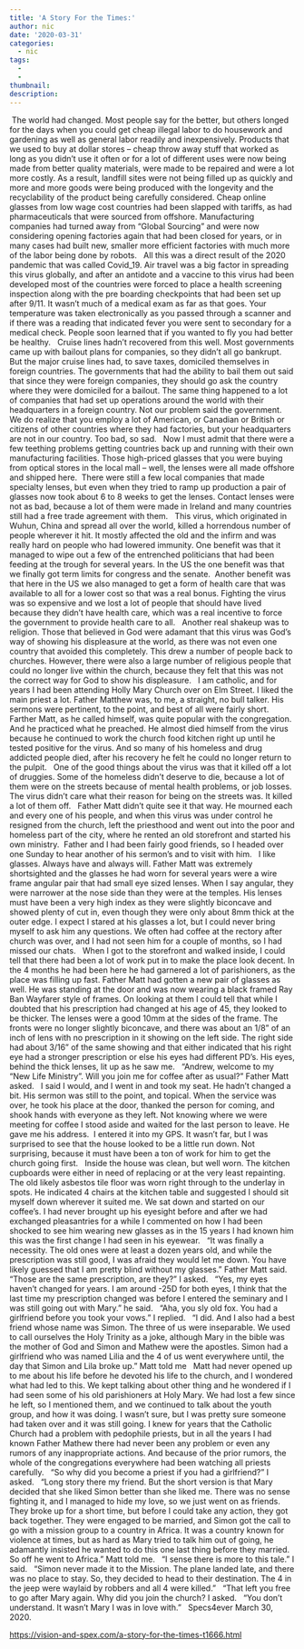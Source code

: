 ```yaml
---
title: 'A Story For the Times:'
author: nic
date: '2020-03-31'
categories:
  - nic
tags:
  - 
  - 
thumbnail: 
description: 
---
```


 The world had changed. Most people say for the better, but others longed for the days when you could get cheap illegal labor to do housework and gardening as well as general labor readily and inexpensively. Products that we used to buy at dollar stores – cheap throw away stuff that worked as long as you didn’t use it often or for a lot of different uses were now being made from better quality materials, were made to be repaired and were a lot more costly. As a result, landfill sites were not being filled up as quickly and more and more goods were being produced with the longevity and the recyclability of the product being carefully considered. Cheap online glasses from low wage cost countries had been slapped with tariffs, as had pharmaceuticals that were sourced from offshore. Manufacturing companies had turned away from “Global Sourcing” and were now considering opening factories again that had been closed for years, or in many cases had built new, smaller more efficient factories with much more of the labor being done by robots.
 
All this was a direct result of the 2020 pandemic that was called Covid_19. Air travel was a big factor in spreading this virus globally, and after an antidote and a vaccine to this virus had been developed most of the countries were forced to place a health screening inspection along with the pre boarding checkpoints that had been set up after 9/11. It wasn’t much of a medical exam as far as that goes. Your temperature was taken electronically as you passed through a scanner and if there was a reading that indicated fever you were sent to secondary for a medical check. People soon learned that if you wanted to fly you had better be healthy.
 
Cruise lines hadn’t recovered from this well. Most governments came up with bailout plans for companies, so they didn’t all go bankrupt. But the major cruise lines had, to save taxes, domiciled themselves in foreign countries. The governments that had the ability to bail them out said that since they were foreign companies, they should go ask the country where they were domiciled for a bailout. The same thing happened to a lot of companies that had set up operations around the world with their headquarters in a foreign country. Not our problem said the government. We do realize that you employ a lot of American, or Canadian or British or citizens of other countries where they had factories, but your headquarters are not in our country. Too bad, so sad.
 
Now I must admit that there were a few teething problems getting countries back up and running with their own manufacturing facilities. Those high-priced glasses that you were buying from optical stores in the local mall – well, the lenses were all made offshore and shipped here.  There were still a few local companies that made specialty lenses, but even when they tried to ramp up production a pair of glasses now took about 6 to 8 weeks to get the lenses. Contact lenses were not as bad, because a lot of them were made in Ireland and many countries still had a free trade agreement with them.
 
This virus, which originated in Wuhun, China and spread all over the world, killed a horrendous number of people wherever it hit. It mostly affected the old and the infirm and was really hard on people who had lowered immunity. One benefit was that it managed to wipe out a few of the entrenched politicians that had been feeding at the trough for several years. In the US the one benefit was that we finally got term limits for congress and the senate.  Another benefit was that here in the US we also managed to get a form of health care that was available to all for a lower cost so that was a real bonus. Fighting the virus was so expensive and we lost a lot of people that should have lived because they didn’t have health care, which was a real incentive to force the government to provide health care to all.
 
Another real shakeup was to religion. Those that believed in God were adamant that this virus was God’s way of showing his displeasure at the world, as there was not even one country that avoided this completely. This drew a number of people back to churches. However, there were also a large number of religious people that could no longer live within the church, because they felt that this was not the correct way for God to show his displeasure.
 
I am catholic, and for years I had been attending Holly Mary Church over on Elm Street. I liked the main priest a lot. Father Matthew was, to me, a straight, no bull talker. His sermons were pertinent, to the point, and best of all were fairly short. Farther Matt, as he called himself, was quite popular with the congregation. And he practiced what he preached. He almost died himself from the virus because he continued to work the church food kitchen right up until he tested positive for the virus. And so many of his homeless and drug addicted people died, after his recovery he felt he could no longer return to the pulpit. 
 
One of the good things about the virus was that it killed off a lot of druggies. Some of the homeless didn’t deserve to die, because a lot of them were on the streets because of mental health problems, or job losses. The virus didn’t care what their reason for being on the streets was. It killed a lot of them off.
 
Father Matt didn’t quite see it that way. He mourned each and every one of his people, and when this virus was under control he resigned from the church, left the priesthood and went out into the poor and homeless part of the city, where he rented an old storefront and started his own ministry.  Father and I had been fairly good friends, so I headed over one Sunday to hear another of his sermon’s and to visit with him. 
 
I like glasses. Always have and always will. Father Matt was extremely shortsighted and the glasses he had worn for several years were a wire frame angular pair that had small eye sized lenses. When I say angular, they were narrower at the nose side than they were at the temples. His lenses must have been a very high index as they were slightly biconcave and showed plenty of cut in, even though they were only about 8mm thick at the outer edge. I expect I stared at his glasses a lot, but I could never bring myself to ask him any questions. We often had coffee at the rectory after church was over, and I had not seen him for a couple of months, so I had missed our chats.
 
When I got to the storefront and walked inside, I could tell that there had been a lot of work put in to make the place look decent. In the 4 months he had been here he had garnered a lot of parishioners, as the place was filling up fast. Father Matt had gotten a new pair of glasses as well. He was standing at the door and was now wearing a black framed Ray Ban Wayfarer style of frames. On looking at them I could tell that while I doubted that his prescription had changed at his age of 45, they looked to be thicker. The lenses were a good 10mm at the sides of the frame. The fronts were no longer slightly biconcave, and there was about an 1/8” of an inch of lens with no prescription in it showing on the left side. The right side had about 3/16” of the same showing and that either indicated that his right eye had a stronger prescription or else his eyes had different PD’s. His eyes, behind the thick lenses, lit up as he saw me.
 
“Andrew, welcome to my “New Life Ministry”. Will you join me for coffee after as usual?” Father Matt asked.
 
I said I would, and I went in and took my seat. He hadn’t changed a bit. His sermon was still to the point, and topical. When the service was over, he took his place at the door, thanked the person for coming, and shook hands with everyone as they left. Not knowing where we were meeting for coffee I stood aside and waited for the last person to leave. He gave me his address.  I entered it into my GPS. It wasn’t far, but I was surprised to see that the house looked to be a little run down. Not surprising, because it must have been a ton of work for him to get the church going first.
 
Inside the house was clean, but well worn. The kitchen cupboards were either in need of replacing or at the very least repainting. The old likely asbestos tile floor was worn right through to the underlay in spots. He indicated 4 chairs at the kitchen table and suggested I should sit myself down wherever it suited me. We sat down and started on our coffee’s. I had never brought up his eyesight before and after we had exchanged pleasantries for a while I commented on how I had been shocked to see him wearing new glasses as in the 15 years I had known him this was the first change I had seen in his eyewear.
 
“It was finally a necessity. The old ones were at least a dozen years old, and while the prescription was still good, I was afraid they would let me down. You have likely guessed that I am pretty blind without my glasses.” Father Matt said.
 
“Those are the same prescription, are they?” I asked.
 
“Yes, my eyes haven’t changed for years. I am around -25D for both eyes, I think that the last time my prescription changed was before I entered the seminary and I was still going out with Mary.” he said.
 
“Aha, you sly old fox. You had a girlfriend before you took your vows.” I replied. 
 
“I did. And I also had a best friend whose name was Simon. The three of us were inseparable. We used to call ourselves the Holy Trinity as a joke, although Mary in the bible was the mother of God and Simon and Mathew were the apostles. Simon had a girlfriend who was named Lilia and the 4 of us went everywhere until, the day that Simon and Lila broke up.” Matt told me
 
Matt had never opened up to me about his life before he devoted his life to the church, and I wondered what had led to this. We kept talking about other thing and he wondered if I had seen some of his old parishioners at Holy Mary. We had lost a few since he left, so I mentioned them, and we continued to talk about the youth group, and how it was doing. I wasn’t sure, but I was pretty sure someone had taken over and it was still going. I knew for years that the Catholic Church had a problem with pedophile priests, but in all the years I had known Father Mathew there had never been any problem or even any rumors of any inappropriate actions. And because of the prior rumors, the whole of the congregations everywhere had been watching all priests carefully.
 
“So why did you become a priest if you had a girlfriend?” I asked.
 
“Long story there my friend. But the short version is that Mary decided that she liked Simon better than she liked me. There was no sense fighting it, and I managed to hide my love, so we just went on as friends. They broke up for a short time, but before I could take any action, they got back together. They were engaged to be married, and Simon got the call to go with a mission group to a country in Africa. It was a country known for violence at times, but as hard as Mary tried to talk him out of going, he adamantly insisted he wanted to do this one last thing before they married. So off he went to Africa.” Matt told me.
 
“I sense there is more to this tale.” I said.
 
“Simon never made it to the Mission. The plane landed late, and there was no place to stay. So, they decided to head to their destination. The 4 in the jeep were waylaid by robbers and all 4 were killed.”
 
“That left you free to go after Mary again. Why did you join the church? I asked.
 
“You don’t understand. It wasn’t Mary I was in love with.”
 
Specs4ever
March 30, 2020.
 
 
 
 

https://vision-and-spex.com/a-story-for-the-times-t1666.html
